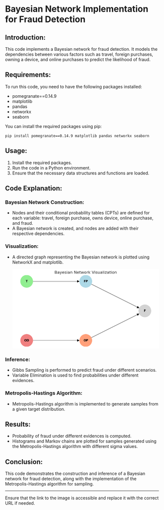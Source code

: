 # Bayesian Network Implementation for Fraud Detection

## Introduction:
This code implements a Bayesian network for fraud detection. It models the dependencies between various factors such as travel, foreign purchases, owning a device, and online purchases to predict the likelihood of fraud.

## Requirements:
To run this code, you need to have the following packages installed:
- pomegranate==0.14.9
- matplotlib
- pandas
- networkx
- seaborn

You can install the required packages using pip:
```
pip install pomegranate==0.14.9 matplotlib pandas networkx seaborn
```

## Usage:
1. Install the required packages.
2. Run the code in a Python environment.
3. Ensure that the necessary data structures and functions are loaded.

## Code Explanation:

### Bayesian Network Construction:
- Nodes and their conditional probability tables (CPTs) are defined for each variable: travel, foreign purchase, owns device, online purchase, and fraud.
- A Bayesian network is created, and nodes are added with their respective dependencies.

### Visualization:
- A directed graph representing the Bayesian network is plotted using NetworkX and matplotlib.
  
  ![Bayesian Network Structure](https://github.com/Abhrajyoti00/AI_Assignments/blob/main/BN_Structure.png)

### Inference:
- Gibbs Sampling is performed to predict fraud under different scenarios.
- Variable Elimination is used to find probabilities under different evidences.

### Metropolis-Hastings Algorithm:
- Metropolis-Hastings algorithm is implemented to generate samples from a given target distribution.

## Results:
- Probability of fraud under different evidences is computed.
- Histograms and Markov chains are plotted for samples generated using the Metropolis-Hastings algorithm with different sigma values.

## Conclusion:
This code demonstrates the construction and inference of a Bayesian network for fraud detection, along with the implementation of the Metropolis-Hastings algorithm for sampling.

---

Ensure that the link to the image is accessible and replace it with the correct URL if needed.
